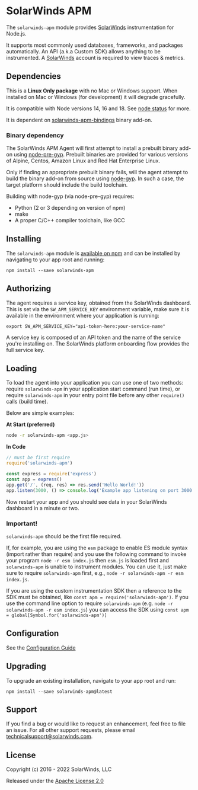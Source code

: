 # SolarWinds APM

The `solarwinds-apm` module provides [SolarWinds](https://www.solarwinds.com) instrumentation for Node.js.

It supports most commonly used databases, frameworks, and packages automatically. An
API (a.k.a Custom SDK) allows anything to be instrumented. A [SolarWinds](https://www.solarwinds.com) account is required to view traces & metrics.


## Dependencies

This is a **Linux Only package** with no Mac or Windows support. When installed on Mac or Windows (for development) it will degrade gracefully.

It is compatible with Node versions 14, 16 and 18. See [node status](https://github.com/nodejs/Release) for more.

It is dependent on [solarwinds-apm-bindings](https://github.com/solarwindscloud/solarwinds-bindings-node) binary add-on. 

### Binary dependency

The SolarWinds APM Agent will first attempt to install a prebuilt binary add-on using [node-pre-gyp](https://github.com/mapbox/node-pre-gyp). Prebuilt binaries are provided for various versions of Alpine, Centos, Amazon Linux and Red Hat Enterprise Linux.

Only if finding an appropriate prebuilt binary fails, will the agent attempt to build the binary add-on from source using [node-gyp](https://github.com/nodejs/node-gyp#on-unix). In such a case, the target platform should include the build toolchain.

Building with node-gyp (via node-pre-gyp) requires:

- Python (2 or 3 depending on version of npm)
- make
- A proper C/C++ compiler toolchain, like GCC

## Installing

The `solarwinds-apm` module is [available on npm](http://npmjs.org/package/solarwinds-apm) and can be installed
by navigating to your app root and running:

```
npm install --save solarwinds-apm
```

## Authorizing


The agent requires a service key, obtained from the SolarWinds dashboard. This is set via the `SW_APM_SERVICE_KEY` environment variable, make
sure it is available in the environment where your application is running:

```
export SW_APM_SERVICE_KEY="api-token-here:your-service-name"
```

A service key is composed of an API token and the name of the service you're installing on. The SolarWinds platform onboarding flow provides the full service key.


## Loading

To load the agent into your application you can use one of two methods: require `solarwinds-apm` in your application start command (run time), or require `solarwinds-apm` in your entry point file before any other `require()` calls (build time).


Below are simple examples:

**At Start (preferred)**
```bash
node -r solarwinds-apm <app.js>
```

**In Code**
```js
// must be first require
require('solarwinds-apm')

const express = require('express')
const app = express()
app.get('/', (req, res) => res.send('Hello World!'))
app.listen(3000, () => console.log('Example app listening on port 3000!'))
```

Now restart your app and you should see data in your SolarWinds dashboard in a minute or two.

### Important!

`solarwinds-apm` should be the first file required. 

If, for example, you are using the `esm` package to enable ES module syntax (import rather than require) and you use the following
command to invoke your program `node -r esm index.js` then `esm.js` is loaded first and `solarwinds-apm` is unable to instrument modules. You can use it, just make sure to require `solarwinds-apm` first, e.g., `node -r solarwinds-apm -r esm index.js`.

If you are using the custom instrumentation SDK then a reference to the SDK must be obtained,  like `const apm = require('solarwinds-apm')`. If you use the command line option to require `solarwinds-apm` (e.g. `node -r solarwinds-apm -r esm index.js`) you can access the SDK using `const apm = global[Symbol.for('solarwinds-apm')]`

## Configuration

See the [Configuration Guide](https://github.com/solarwindscloud/solarwinds-apm-node/blob/main/CONFIGURATION.md)

## Upgrading

To upgrade an existing installation, navigate to your app root and run:

```
npm install --save solarwinds-apm@latest
```

## Support

If you find a bug or would like to request an enhancement, feel free to file
an issue. For all other support requests, please email technicalsupport@solarwinds.com.


## License

Copyright (c) 2016 - 2022 SolarWinds, LLC

Released under the [Apache License 2.0](http://www.apache.org/licenses/LICENSE-2.0)

